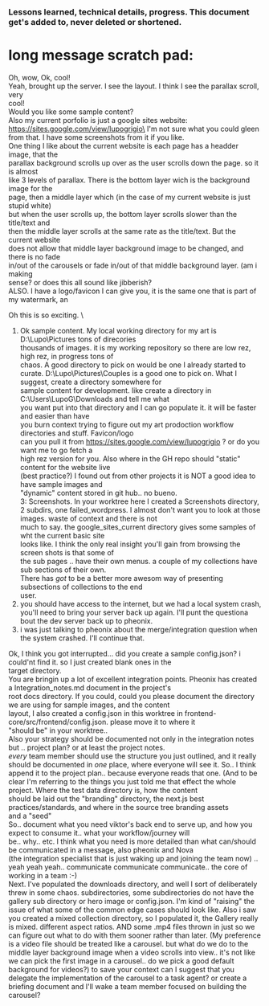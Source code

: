 ### Lessons learned, technical details, progress. This document get's added to, never deleted or shortened. 


# long message scratch pad:
Oh, wow, Ok, cool!\
  Yeah, brought up the server. I see the layout. I think I see the parallax scroll, very     
  cool!\
  Would you like some sample content? \
  Also my current porfolio is just a google sites website:
  https://sites.google.com/view/lupogrigio\
  I'm not sure what you could gleen from that. I have some screenshots from it if you like.  
  One thing I like about the current website is each page has a headder image, that the      
  parallax background scrolls up over as the user scrolls down the page. so it is almost     
  like 3 levels of parallax. There is the bottom layer wich is the background image for the  
  page, then a middle layer which (in the case of my current website is just stupid white)   
  but when the user scrolls up, the bottom layer scrolls slower than the title/text and      
  then the middle layer scrolls at the same rate as the title/text. But the current website  
  does not allow that middle layer background image to be changed, and there is no fade      
  in/out of the carousels or fade in/out of that middle background layer. (am i making       
  sense? or does this all sound like jibberish?\
  ALSO. I have a logo/favicon I can give you, it is the same one that is part of my
  watermark, an

  Oh this is so exciting. \
  1. Ok sample content. My local working directory for my art is D:\Lupo\Pictures tons of direcories    
  thousands of images. it is my working repository so there are low rez, high rez, in progress tons of  
  chaos. A good directory to pick on would be one I already started to curate.
  D:\Lupo\Pictures\Couples is a good one to pick on. What I suggest, create a directory somewhere for   
  sample content for development. like create a directory in C:\Users\LupoG\Downloads and tell me what  
  you want put into that directory and I can go populate it. it will be faster and easier than have     
  you burn context trying to figure out my art prodoction workflow directories and stuff. Favicon/logo  
  can you pull it from https://sites.google.com/view/lupogrigio ? or do you want me to go fetch a       
  high rez version for you. Also where in the GH repo should "static" content for the website live      
  (best practice?) I found out from other projects it is NOT a good idea to have sample images and      
  "dynamic" content stored in git hub.. no bueno. \
  3: Screenshots. In your worktree here I created a Screenshots directory, 2 subdirs, one
  failed_wordpress. I almost don't want you to look at those images. waste of context and there is not  
  much to say. the google_sites_current directory gives some samples of wht the current basic site      
  looks like. I think the only real insight you'll gain from browsing the screen shots is that some of  
  the sub pages .. have their own menus. a couple of my collections have sub sections of their own.     
  There has _got_ to be a better more awesom way of presenting subsections of collections to the end    
  user.  
  4. you should have access to the internet, but we had a local system crash, you'll need to bring your server back up again. I'll punt the questiona bout the dev server back up to pheonix. 
  5. i was just talking to pheonix about the merge/integration question when the system crashed. I'll continue that. 

  Ok, I think you got interrupted... did you create a sample config.json? i could'nt find it. so I just created blank ones in the  
  target directory. \
  You are bringin up a lot of excellent integration points. Pheonix has created a Integration_notes.md document in the project's   
  root docs directory. If you could, could you please document the directory we are using for sample images, and the content       
  layout, I also created a config.json in this worktree in frontend-core/src/frontend/config.json. please move it to where it      
  "should be" in your worktree.. \
  Also your strategy should be documented not only in the integration notes but .. project plan? or at least the project notes.    
  _every_ team member should use the structure you just outlined, and it really should be documented in _one_ place, where
  everyone will see it. So.. I think append it to the project plan.. because everyone reads that one. (And to be clear I'm
  referring to the things you just told me that effect the whole project. Where the test data directory is, how the content        
  should be laid out the "branding" directory, the next.js best practices/standards, and where in the source tree branding assets  
  and a "seed" \
  So.. document what you need viktor's back end to serve up, and how you expect to consume it.. what your workflow/journey will    
  be.. why.. etc. I think what you need is more detailed than what can/should be communicated in a message, also pheonix and Nova  
  (the integration specialist that is just waking up and joining the team now) .. yeah yeah yeah.. communicate communicate
  communicate.. the core of working in a team :-)\
  Next. I've populated the downloads directory, and well I sort of deliberately threw in some chaos. subdirectories, some
  subdirectories do not have the 
   gallery sub directory or hero image or config.json. I'm kind of "raising" the issue of what some of the common edge cases should look like. 
  Also i saw you created a mixed collection directory, so I populated it, the Gallery really is mixed. different aspect ratios. AND some .mp4 files thrown in just so we can figure out what to do with them sooner rather than later. (My preference is a video file should be treated like a carousel. but what do we do to the middle layer background image when a video scrolls into view.. it's not like we can pick the first image in a carousel.. do we pick a good default background for videos?)
to save your context can I suggest that you delegate the implementation of the carousel to a task agent? or create a briefing document and I'll wake a team member focused on building the carousel?
